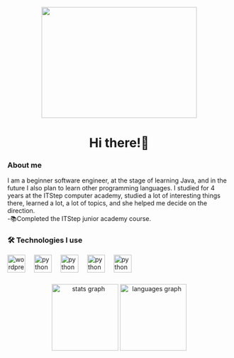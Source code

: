 <br clear="both">


<div align="center">
  <img height="250" width="350" src="https://images.squarespace-cdn.com/content/v1/5769fc401b631bab1addb2ab/1541580611624-TE64QGKRJG8SWAIUS7NS/ke17ZwdGBToddI8pDm48kPoswlzjSVMM-SxOp7CV59BZw-zPPgdn4jUwVcJE1ZvWQUxwkmyExglNqGp0IvTJZamWLI2zvYWH8K3-s_4yszcp2ryTI0HqTOaaUohrI8PI6FXy8c9PWtBlqAVlUS5izpdcIXDZqDYvprRqZ29Pw0o/coding-freak.gif"  />
</div>

<h1 align="center">Hi there!👋</h1>

###

<h3 align="left">About me</h3>

<p align="left">I am a beginner software engineer, at the stage of learning Java, and in the future I also plan to learn other programming languages. I studied for 4 years at the ITStep computer academy, studied a lot of interesting things there, learned a lot, a lot of topics, and she helped me decide on the direction. <br>-📚Completed the ITStep junior academy course. </p>


###



###

<h3 align="left">🛠 Technologies I use</h3>

<div align="left">
 <img src="https://skillicons.dev/icons?i=wordpress" height="40" alt="wordpress logo"  />
 <img width="12" />
 <img src="https://skillicons.dev/icons?i=py" height="40" alt="python logo"  />
 <img width="12" />
 <img src="https://skillicons.dev/icons?i=java" height="40" alt="python logo"  />
 <img width="12" />
 <img src="https://skillicons.dev/icons?i=blender" height="40" alt="python logo"  />
 <img width="12" />
 <img src="https://skillicons.dev/icons?i=arduino" height="40" alt="python logo"  />
 <img width="12" />

###


<div align="center">
  <img src="https://github-readme-stats.vercel.app/api?username=slipdmitriy&hide_title=false&hide_rank=false&show_icons=true&include_all_commits=true&count_private=true&disable_animations=false&theme=dracula&locale=en&hide_border=false&order=1" height="150" alt="stats graph"  />
  <img src="https://github-readme-stats.vercel.app/api/top-langs?username=slipdmitriy&locale=en&hide_title=false&layout=compact&card_width=320&langs_count=5&theme=dracula&hide_border=false&order=2" height="150" alt="languages graph"  />
</div>

###
